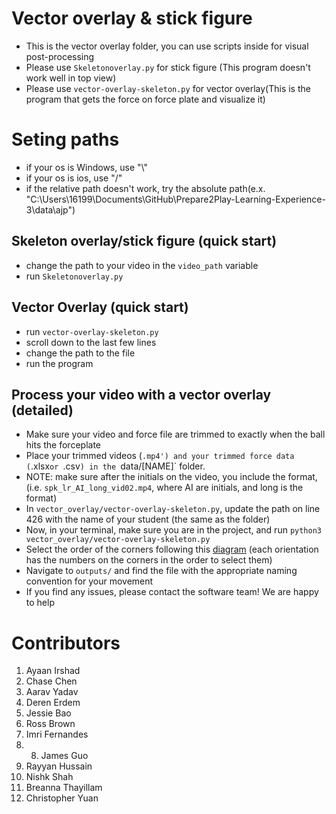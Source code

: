 # Vector overlay & stick figure

- This is the vector overlay folder, you can use scripts inside for visual post-processing
- Please use `Skeletonoverlay.py` for stick figure (This program doesn't work well in top view)
- Please use `vector-overlay-skeleton.py` for vector overlay(This is the program that gets the force on force plate and visualize it)

# Seting paths
- if your os is Windows, use "\\"
- if your os is ios, use "/"
- if the relative path doesn't work, try the absolute path(e.x. "C:\\Users\\16199\\Documents\\GitHub\\Prepare2Play-Learning-Experience-3\\data\\ajp")

## Skeleton overlay/stick figure (quick start)
- change the path to your video in the `video_path` variable
- run `Skeletonoverlay.py`

## Vector Overlay (quick start)
- run `vector-overlay-skeleton.py`
- scroll down to the last few lines
- change the path to the file
- run the program

##  Process your video with a vector overlay (detailed)
- Make sure your video and force file are trimmed to exactly when the ball hits the forceplate
- Place your trimmed videos (`.mp4') and your trimmed force data (`.xlsx`or `.csv`) in the `data/[NAME]` folder.
- NOTE: make sure after the initials on the video, you include the format, (i.e. `spk_lr_AI_long_vid02.mp4`, where AI are initials, and long is the format)
- In `vector_overlay/vector-overlay-skeleton.py`, update the path on line 426 with the name of your student (the same as the folder)
- Now, in your terminal, make sure you are in the project, and run `python3 vector_overlay/vector-overlay-skeleton.py`
- Select the order of the corners following this [diagram](https://github.com/Westview-USC-Biomechanics-Collaboration/Prepare2Play-Learning-Experience/blob/vector-overlay/vector_overlay/vector-overlay-skeleton.py) (each orientation has the numbers on the corners in the order to select them)
- Navigate to `outputs/` and find the file with the appropriate naming convention for your movement
- If you find any issues, please contact the software team! We are happy to help

# Contributors
1. Ayaan Irshad
2. Chase Chen
3. Aarav Yadav
4. Deren Erdem
5. Jessie Bao
6. Ross Brown
7. Imri Fernandes
8. 8. James Guo
9. Rayyan Hussain
10. Nishk Shah
11. Breanna Thayillam
12. Christopher Yuan
